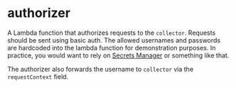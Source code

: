 # authorizer

A Lambda function that authorizes requests to the `collector`. Requests should be sent using basic auth. The allowed usernames and passwords are hardcoded into the lambda function for demonstration purposes. In practice, you would want to rely on [Secrets Manager](https://aws.amazon.com/secrets-manager/) or something like that.

The authorizer also forwards the username to `collector` via the `requestContext` field.
